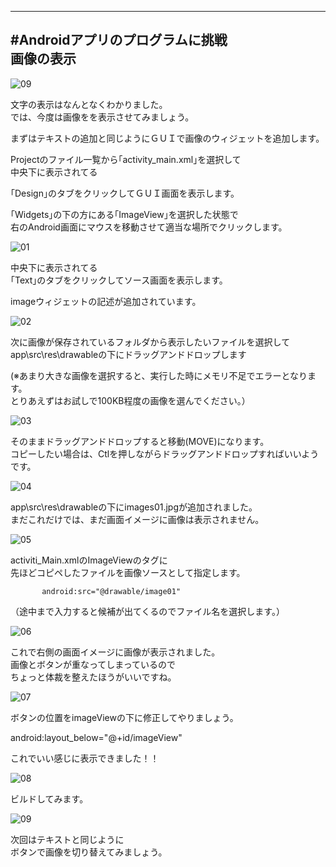 -----------------------------------
#Androidアプリのプログラムに挑戦  
画像の表示
-----------------------------------

![09](https://github.com/miyake-yasunaga/03_Image/blob/master/images/09.png)

文字の表示はなんとなくわかりました。  
では、今度は画像をを表示させてみましょう。  

まずはテキストの追加と同じようにＧＵＩで画像のウィジェットを追加します。  

Projectのファイル一覧から｢activity_main.xml｣を選択して  
中央下に表示されてる  

｢Design｣のタブをクリックしてＧＵＩ画面を表示します。  

｢Widgets｣の下の方にある｢ImageView｣を選択した状態で  
右のAndroid画面にマウスを移動させて適当な場所でクリックします。  

![01](https://github.com/miyake-yasunaga/03_Image/blob/master/images/01.png)


中央下に表示されてる  
｢Text｣のタブをクリックしてソース画面を表示します。  

imageウィジェットの記述が追加されています。  

![02](https://github.com/miyake-yasunaga/03_Image/blob/master/images/02.png)


次に画像が保存されているフォルダから表示したいファイルを選択して  
app\src\res\drawableの下にドラッグアンドドロップします  

(※あまり大きな画像を選択すると、実行した時にメモリ不足でエラーとなります。  
とりあえずはお試しで100KB程度の画像を選んでください。）  

![03](https://github.com/miyake-yasunaga/03_Image/blob/master/images/03.png)

そのままドラッグアンドドロップすると移動(MOVE)になります。  
コピーしたい場合は、Ctlを押しながらドラッグアンドドロップすればいいようです。  

![04](https://github.com/miyake-yasunaga/03_Image/blob/master/images/04.png)

app\src\res\drawableの下にimages01.jpgが追加されました。  
まだこれだけでは、まだ画面イメージに画像は表示されません。  

![05](https://github.com/miyake-yasunaga/03_Image/blob/master/images/05.png)


activiti_Main.xmlのImageViewのタグに  
先ほどコピペしたファイルを画像ソースとして指定します。  

           android:src="@drawable/image01"  
（途中まで入力すると候補が出てくるのでファイル名を選択します。）  

![06](https://github.com/miyake-yasunaga/03_Image/blob/master/images/06.png)

これで右側の画面イメージに画像が表示されました。  
画像とボタンが重なってしまっているので  
ちょっと体裁を整えたほうがいいですね。  

![07](https://github.com/miyake-yasunaga/03_Image/blob/master/images/07.png)

ボタンの位置をimageViewの下に修正してやりましょう。  

android:layout_below="@+id/imageView"  

これでいい感じに表示できました！！  

![08](https://github.com/miyake-yasunaga/03_Image/blob/master/images/08.png)

ビルドしてみます。  

![09](https://github.com/miyake-yasunaga/03_Image/blob/master/images/09.png)


次回はテキストと同じように  
ボタンで画像を切り替えてみましょう。  

